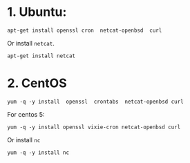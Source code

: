 # 1. Ubuntu:

```
apt-get install openssl cron  netcat-openbsd  curl
```

Or install `netcat`.
```
apt-get install netcat
```


# 2. CentOS

```
yum -q -y install  openssl  crontabs  netcat-openbsd curl
```
For centos 5:

```
yum -q -y install openssl vixie-cron netcat-openbsd curl
```

Or install `nc`
```
yum -q -y install nc
```

